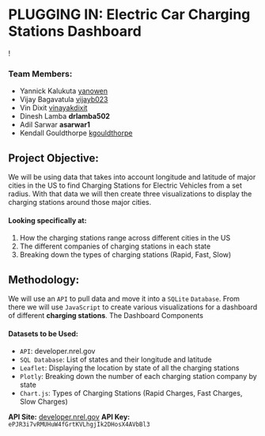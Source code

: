# PLUGGING IN: Electric Car Charging Stations Dashboard
! [](images/Electric%20Car%20Charger.jpg)
### Team Members: 
* Yannick Kalukuta	[yanowen](https://github.com/Yanrice)
* Vijay Bagavatula	[vijayb023](https://github.com/Vijayb023)
* Vin Dixit	                 [vinayakdixit](https://github.com/vinayakdixit)
* Dinesh Lamba          **drlamba502**
* Adil Sarwar             **asarwar1**
* Kendall Gouldthorpe  [kgouldthorpe](https://github.com/kgouldthorpe)

## Project Objective: 
We will be using data that takes into account longitude and latitude of major cities in the US to find Charging Stations for Electric Vehicles from a set radius. With that data we will then create three visualizations to display the charging stations around those major cities.  
#### Looking specifically at:
1. How the charging stations range across different cities in the US
2. The different companies of charging stations in each state
3. Breaking down the types of charging stations (Rapid, Fast, Slow)
	
## Methodology:
We will use an `API` to pull data and move it into a `SQLite` `Database`. From there we will use `JavaScript` to create various visualizations for a dashboard of different **charging stations**.
The Dashboard Components 
#### Datasets to be Used: 
* `API`: developer.nrel.gov
* `SQL Database`: List of states and their longitude and latitude
* `Leaflet`: Displaying the location by state of all the charging stations
* `Plotly`: Breaking down the number of each charging station company by state
* `Chart.js`: Types of Charging Stations (Rapid Charges, Fast Charges, Slow Charges)


**API Site:** [developer.nrel.gov](https://developer.nrel.gov/docs/transportation/alt-fuel-stations-v1/all/#json-output-format)
**API Key:**  `ePJR3i7vRMUHuW4fGrtKVLhgjIk2DHosX4AVbBl3`







